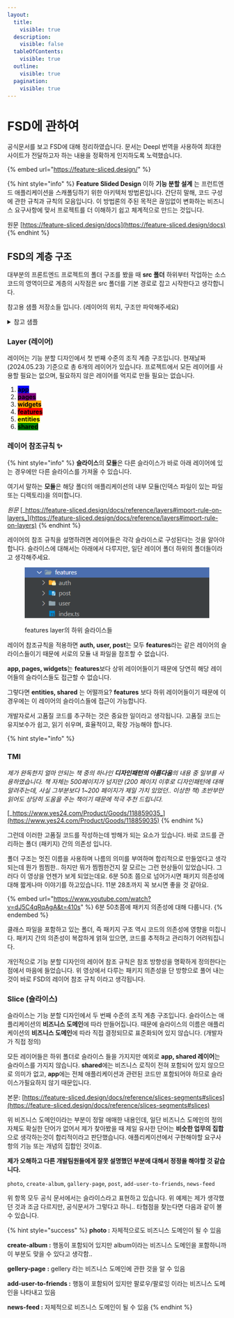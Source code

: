 ```yaml
---
layout:
  title:
    visible: true
  description:
    visible: false
  tableOfContents:
    visible: true
  outline:
    visible: true
  pagination:
    visible: true
---
```


# FSD에 관하여

공식문서를 보고 FSD에 대해 정리하였습니다. 문서는 Deepl 번역을 사용하여 최대한 사이트가 전달하고자 하는 내용을 정확하게 인지하도록 노력했습니다.

{% embed url="https://feature-sliced.design/" %}

{% hint style="info" %}
**Feature Slided Design** 이하 **기능 분할 설계** 는 프런트엔드 애플리케이션을 스캐폴딩하기 위한 아키텍처 방법론입니다. 간단히 말해, 코드 구성에 관한 규칙과 규칙의 모음입니다. 이 방법론의 주된 목적은 끊임없이 변화하는 비즈니스 요구사항에 맞서 프로젝트를 더 이해하기 쉽고 체계적으로 만드는 것입니다.

원문 [https://feature-sliced.design/docs](https://feature-sliced.design/docs)
{% endhint %}

## FSD의  계층 구조

대부분의 프론트엔드 프로젝트의 폴더 구조를 봤을 때 **src 폴더** 하위부터 작업하는 소스코드의 영역이므로 계층의 시작점은 src 폴더를 기본 경로로 잡고 시작한다고 생각합니다.

참고용 샘플 저장소들 입니다. (레이어의 위치, 구조만 파악해주세요)

<details>

<summary>참고 샘플</summary>

[https://github.com/UmttikhinaDasha/IT-Bookstore](https://github.com/UmttikhinaDasha/IT-Bookstore)

[https://github.com/ruslan4432013/fsd-react-query-example](https://github.com/ruslan4432013/fsd-react-query-example)

[https://github.com/vissh/vkui-audiopad/tree/master/packages/front](https://github.com/vissh/vkui-audiopad/tree/master/packages/front)

</details>

### Layer (레이어)

레이어는 기능 분할 디자인에서 첫 번째 수준의 조직 계층 구조입니다. 현재날짜(2024.05.23) 기준으로 총 6개의 레이어가 있습니다. 프로젝트에서 모든 레이어를 사용할 필요는 없으며, 필요하지 않은 레이어를 억지로 만들 필요는 없습니다.

1. <mark style="background-color:blue;">**app**</mark>
2. <mark style="background-color:purple;">**pages**</mark>
3. <mark style="background-color:orange;">**widgets**</mark>
4. <mark style="background-color:red;">**features**</mark>
5. <mark style="background-color:yellow;">**entities**</mark>
6. <mark style="background-color:green;">**shared**</mark>

### 레이어 참조규칙 ✨ <a href="#import-rule-on-layers" id="import-rule-on-layers"></a>

{% hint style="info" %}
**슬라이스**의 **모듈**은 다른 슬라이스가 바로 아래 레이어에 있는 경우에만 다른 슬라이스를 가져올 수 있습니다.&#x20;

여기서 말하는 **모듈**은 해당 폴더의 애플리케이션의 내부 모듈(인덱스 파일이 있는 파일 또는 디렉토리)을 의미합니다.

_원문_ [_https://feature-sliced.design/docs/reference/layers#import-rule-on-layers_](https://feature-sliced.design/docs/reference/layers#import-rule-on-layers)
{% endhint %}

레이어의 참조 규칙을 설명하려면 레이어들은 각각 슬라이스로 구성된다는 것을 알아야합니다. 슬라이스에 대해서는 아래에서 다루지만, 일단 레이어 폴더 하위의 폴더들이라고 생각해주세요.&#x20;

<figure><img src="../.gitbook/assets/image (4).png" alt=""><figcaption><p>features layer의 하위 슬라이스들</p></figcaption></figure>

레이어 참조규칙을 적용하면 **auth, user, post**는 모두 **features**라는 같은 레이어의 슬라이스들이기 때문에 서로의 모듈 내 파일을 참조할 수 없습니다.&#x20;

**app, pages, widgets**는 **features**보다 상위 레이어들이기 때문에 당연히 해당 레이어들의 슬라이스들도 접근할 수 없습니다.

그렇다면 **entities, shared** 는 어떨까요? **features** 보다 하위 레이어들이기 때문에 이 경우에는 이 레이어의 슬라이스들에 접근이 가능합니다.

개발자로서 고품질 코드를 추구하는 것은 중요한 일이라고 생각됩니다. 고품질 코드는 유지보수가 쉽고, 읽기 쉬우며, 효율적이고, 확장 가능해야 합니다.&#x20;

{% hint style="info" %}
### TMI

_제가 완독한지 얼마 안되는 책 중의 하나인 **디자인패턴의 아름다움**의 내용 중 일부를 사용하였습니다. 책 자체는 500페이지가 넘지만 (200 페이지 이후로 디자인패턴에 대해 알려주는데, 사실 그부분보다 1\~200 페이지가 제일 가치 있었던.. 이상한 책) 초반부만 읽어도 상당히 도움을 주는 책이기 때문에 적극 추천 드립니다._

[_https://www.yes24.com/Product/Goods/118859035_](https://www.yes24.com/Product/Goods/118859035)
{% endhint %}

그런데 이러한 고품질 코드를 작성하는데  방해가 되는 요소가 있습니다. 바로 코드를 관리하는 폴더 (패키지) 간의 의존성 입니다.&#x20;

폴더 구조는 멋진 이름을 사용하며 나름의 의미를 부여하며 합리적으로 만들었다고 생각되는데 뭔가 찜찜한.. 하지만 뭐가 찜찜한건지 잘 모르는 그런 현상들이 있었습니다. 그러다 이 영상을 언젠가 보게 되었는데요. 6분 50초 쯤으로 넘어가시면 패키지 의존성에 대해 짧게나마 이야기를 하고있습니다. 11분 28초까지 꼭 보시면 좋을 것 같아요.

{% embed url="https://www.youtube.com/watch?v=dJ5C4qRqAgA&t=410s" %}
6분 50초쯤에 패키지 의존성에 대해 다룹니다.
{% endembed %}

클래스 파일을 포함하고 있는 폴더, 즉 패키지 구조 역시 코드의 의존성에 영향을 미칩니다. 패키지 간의 의존성이 복잡하게 얽혀 있으면, 코드를 추적하고 관리하기 어려워집니다.&#x20;

개인적으로 기능 분할 디자인의 레이어 참조 규칙은 참조 방향성을 명확하게 정의한다는 점에서 마음에 들었습니다. 위 영상에서 다루는 패키지 의존성을 단 방향으로 풀어 내는 것이 바로 FSD의 레이어 참조 규칙 이라고 생각됩니다.

### Slice (슬라이스)

슬라이스는 기능 분할 디자인에서 두 번째 수준의 조직 계층 구조입니다. 슬라이스는 애플리케이션의 **비즈니스 도메인**에 따라 만들어집니다. 때문에 슬라이스의 이름은 애플리케이션의 **비즈니스 도메인**에 따라 직접 결정되므로 표준화되어 있지 않습니다. (개발자가 직접 정의)

모든 레이어들은 하위 폴더로 슬라이스 들을 가지지만 예외로 **app, shared 레이어**는 슬라이스를 가지지 않습니다. **shared**에는 비즈니스 로직이 전혀 포함되어 있지 않으므로 의미가 없고, **app**에는 전체 애플리케이션과 관련된 코드만 포함되어야 하므로 슬라이스가필요하지 않기 때문입니다.

본문: [https://feature-sliced.design/docs/reference/slices-segments#slices](https://feature-sliced.design/docs/reference/slices-segments#slices)

위 비즈니스 도메인이라는 부분이 정말 애매한 내용인데, 일단 비즈니스 도메인의 정의 자체도 확실한 단어가 없어서 제가 찾아봤을 때 제일 유사한 단어는 **비슷한 업무의 집합**으로 생각하는것이 합리적이라고 판단했습니다. 애플리케이션에서 구현해야할 요구사항의 기능 또는 개념의 집합인 것이죠.&#x20;

**제가 오해하고 다른 개발팀원들에게 잘못 설명했던 부분에 대해서 정정을 해야할 것 같습니다.**&#x20;

`photo`, `create-album`, `gallery-page`, `post`, `add-user-to-friends`, `news-feed`

위 항목 모두 공식 문서에서는 슬라이스라고 표현하고 있습니다. 위 예제는 제가 생각했던 것과 조금 다르지만, 공식문서가 그렇다고 하니.. 타협점을 찾는다면 다음과 같이 볼 수 있습니다.&#x20;

{% hint style="success" %}
**photo :** 자체적으로도 비즈니스 도메인이 될 수 있음

**create-album :** 행동이 포함되어 있지만 album이라는 비즈니스 도메인을 포함하니까 이 부분도 맞을 수 있다고 생각함..

**gellery-page** **:** gellery 라는 비즈니스 도메인에 관한 것을 알 수 있음

**add-user-to-friends :** 행동이 포함되어 있지만 팔로우/팔로잉  이라는 비즈니스 도메인을 나타내고 있음

**news-feed :** 자체적으로 비즈니스 도메인이 될 수 있음
{% endhint %}

